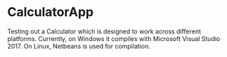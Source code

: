 # CalculatorApp

Testing out a Calculator which is designed to work across different platforms. Currently, on Windows it compiles 
with Microsoft Visual Studio 2017. On Linux, Netbeans is used for compilation. 
